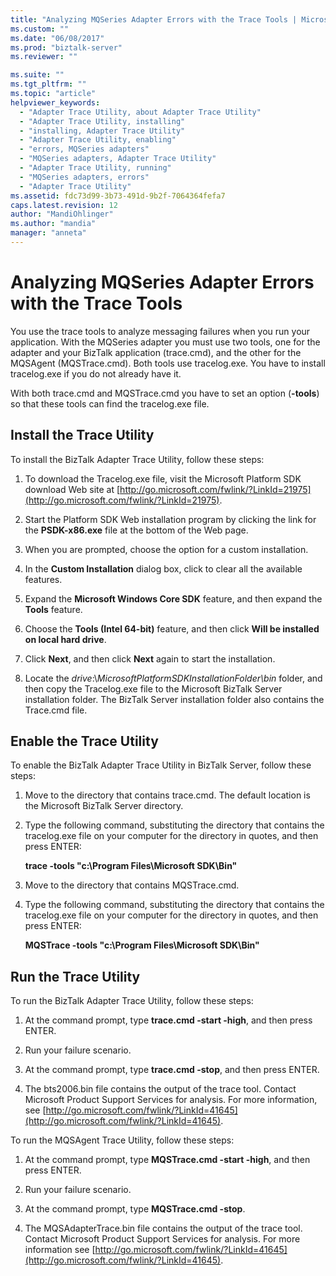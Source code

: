 ```yaml
---
title: "Analyzing MQSeries Adapter Errors with the Trace Tools | Microsoft Docs"
ms.custom: ""
ms.date: "06/08/2017"
ms.prod: "biztalk-server"
ms.reviewer: ""

ms.suite: ""
ms.tgt_pltfrm: ""
ms.topic: "article"
helpviewer_keywords: 
  - "Adapter Trace Utility, about Adapter Trace Utility"
  - "Adapter Trace Utility, installing"
  - "installing, Adapter Trace Utility"
  - "Adapter Trace Utility, enabling"
  - "errors, MQSeries adapters"
  - "MQSeries adapters, Adapter Trace Utility"
  - "Adapter Trace Utility, running"
  - "MQSeries adapters, errors"
  - "Adapter Trace Utility"
ms.assetid: fdc73d99-3b73-491d-9b2f-7064364fefa7
caps.latest.revision: 12
author: "MandiOhlinger"
ms.author: "mandia"
manager: "anneta"
---
```

# Analyzing MQSeries Adapter Errors with the Trace Tools
You use the trace tools to analyze messaging failures when you run your application. With the MQSeries adapter you must use two tools, one for the adapter and your BizTalk application (trace.cmd), and the other for the MQSAgent (MQSTrace.cmd). Both tools use tracelog.exe. You have to install tracelog.exe if you do not already have it.  
  
 With both trace.cmd and MQSTrace.cmd you have to set an option (**-tools**) so that these tools can find the tracelog.exe file.  
  
## Install the Trace Utility  
 To install the BizTalk Adapter Trace Utility, follow these steps:  
  
1.  To download the Tracelog.exe file, visit the Microsoft Platform SDK download Web site at [http://go.microsoft.com/fwlink/?LinkId=21975](http://go.microsoft.com/fwlink/?LinkId=21975).  
  
2.  Start the Platform SDK Web installation program by clicking the link for the **PSDK-x86.exe** file at the bottom of the Web page.  
  
3.  When you are prompted, choose the option for a custom installation.  
  
4.  In the **Custom Installation** dialog box, click to clear all the available features.  
  
5.  Expand the **Microsoft Windows Core SDK** feature, and then expand the **Tools** feature.  
  
6.  Choose the **Tools (Intel 64-bit)** feature, and then click **Will be installed on local hard drive**.  
  
7.  Click **Next**, and then click **Next** again to start the installation.  
  
8.  Locate the *drive*:\\*MicrosoftPlatformSDKInstallationFolder\bin* folder, and then copy the Tracelog.exe file to the Microsoft BizTalk Server installation folder. The BizTalk Server installation folder also contains the Trace.cmd file.  
  
## Enable the Trace Utility  
 To enable the BizTalk Adapter Trace Utility in BizTalk Server, follow these steps:  
  
1.  Move to the directory that contains trace.cmd. The default location is the Microsoft BizTalk Server directory.  
  
2.  Type the following command, substituting the directory that contains the tracelog.exe file on your computer for the directory in quotes, and then press ENTER:  
  
     **trace -tools "c:\Program Files\Microsoft SDK\Bin"**  
  
3.  Move to the directory that contains MQSTrace.cmd.  
  
4.  Type the following command, substituting the directory that contains the tracelog.exe file on your computer for the directory in quotes, and then press ENTER:  
  
     **MQSTrace -tools "c:\Program Files\Microsoft SDK\Bin"**  
  
## Run the Trace Utility  
 To run the BizTalk Adapter Trace Utility, follow these steps:  
  
1.  At the command prompt, type **trace.cmd -start -high**, and then press ENTER.  
  
2.  Run your failure scenario.  
  
3.  At the command prompt, type **trace.cmd -stop**, and then press ENTER.  
  
4.  The bts2006.bin file contains the output of the trace tool. Contact Microsoft Product Support Services for analysis. For more information, see [http://go.microsoft.com/fwlink/?LinkId=41645](http://go.microsoft.com/fwlink/?LinkId=41645).  
  
 To run the MQSAgent Trace Utility, follow these steps:  
  
1.  At the command prompt, type **MQSTrace.cmd -start -high**, and then press ENTER.  
  
2.  Run your failure scenario.  
  
3.  At the command prompt, type **MQSTrace.cmd -stop**.  
  
4.  The MQSAdapterTrace.bin file contains the output of the trace tool. Contact Microsoft Product Support Services for analysis. For more information see [http://go.microsoft.com/fwlink/?LinkId=41645](http://go.microsoft.com/fwlink/?LinkId=41645).